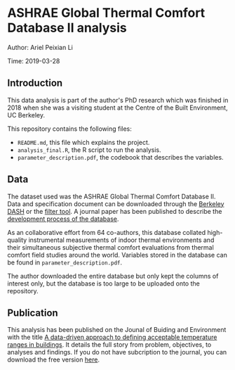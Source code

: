 # ASHRAE Global Thermal Comfort Database II analysis

Author: Ariel Peixian Li

Time: 2019-03-28

## Introduction

This data analysis is part of the author's PhD research which was finished in 2018 when she was a visiting student at the Centre of the Built Environment, UC Berkeley.  


This repository contains the following files:

- `README.md`, this file which explains the project.
- `analysis_final.R`, the R script to run the analysis.
- `parameter_description.pdf`, the codebook that describes the variables.


## Data

The dataset used was the ASHRAE Global Thermal Comfort Database II.  Data and specification document can be downloaded through the [Berkeley DASH](https://dash.berkeley.edu/stash/dataset/doi:10.6078/D1F671) or the [filter tool](http://www.comfortdatabase.com/).  A journal paper has been published to describe the [development process of the database](https://www.researchgate.net/publication/325848721_Development_of_the_ASHRAE_Global_Thermal_Comfort_Database_II).  

As an collaborative effort from 64 co-authors, this database collated high-quality instrumental measurements of indoor thermal environments and their simultaneous subjective thermal comfort evaluations from thermal comfort field studies around the world. Variables stored in the database can be found in `parameter_description.pdf`.

The author downloaded the entire database but only kept the columns of interest only, but the database is too large to be uploaded onto the repository.


## Publication

This analysis has been published on the Jounal of Buiding and Environment with the title [A data-driven approach to defining acceptable temperature ranges in buildings](https://www.sciencedirect.com/science/article/pii/S0360132319301234).  It details the full story from problem, objectives, to analyses and findings.  If you do not have subcription to the journal, you can download the free version [here](https://escholarship.org/uc/item/4qm4c7bk).



